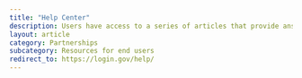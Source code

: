 ```yaml
---
title: "Help Center"
description: Users have access to a series of articles that provide answers to commonly asked questions.
layout: article
category: Partnerships
subcategory: Resources for end users
redirect_to: https://login.gov/help/
---
```

